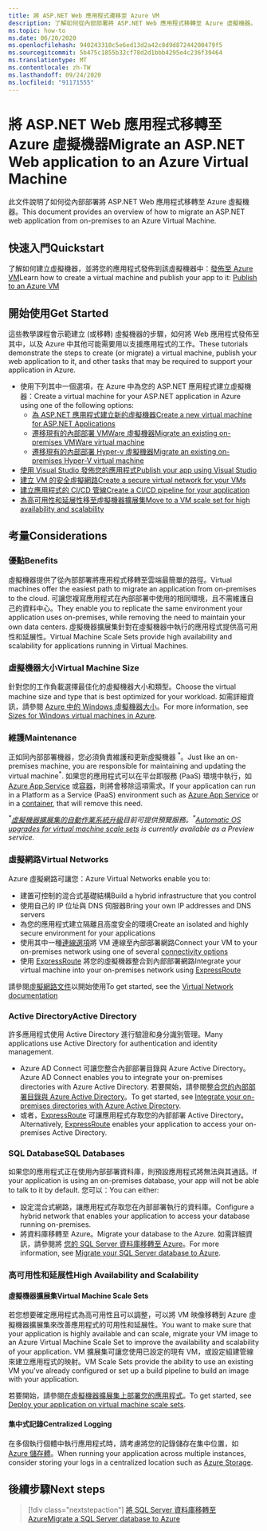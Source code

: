```yaml
---
title: 將 ASP.NET Web 應用程式遷移至 Azure VM
description: 了解如何從內部部署將 ASP.NET Web 應用程式移轉至 Azure 虛擬機器。
ms.topic: how-to
ms.date: 06/20/2020
ms.openlocfilehash: 940243310c5e6ed13d2a42c8d9d87244200479f5
ms.sourcegitcommit: 5b475c1855b32cf78d2d1bbb4295e4c236f39464
ms.translationtype: MT
ms.contentlocale: zh-TW
ms.lasthandoff: 09/24/2020
ms.locfileid: "91171555"
---
```

# <a name="migrate-an-aspnet-web-application-to-an-azure-virtual-machine"></a><span data-ttu-id="cea7a-103">將 ASP.NET Web 應用程式移轉至 Azure 虛擬機器</span><span class="sxs-lookup"><span data-stu-id="cea7a-103">Migrate an ASP.NET Web application to an Azure Virtual Machine</span></span>

<span data-ttu-id="cea7a-104">此文件說明了如何從內部部署將 ASP.NET Web 應用程式移轉至 Azure 虛擬機器。</span><span class="sxs-lookup"><span data-stu-id="cea7a-104">This document provides an overview of how to migrate an ASP.NET web application from on-premises to an Azure Virtual Machine.</span></span>

## <a name="quickstart"></a><span data-ttu-id="cea7a-105">快速入門</span><span class="sxs-lookup"><span data-stu-id="cea7a-105">Quickstart</span></span>

<span data-ttu-id="cea7a-106">了解如何建立虛擬機器，並將您的應用程式發佈到該虛擬機器中：[發佈至 Azure VM](https://tutorials.visualstudio.com/aspnet-vm/intro)</span><span class="sxs-lookup"><span data-stu-id="cea7a-106">Learn how to create a virtual machine and publish your app to it: [Publish to an Azure VM](https://tutorials.visualstudio.com/aspnet-vm/intro)</span></span>

## <a name="get-started"></a><span data-ttu-id="cea7a-107">開始使用</span><span class="sxs-lookup"><span data-stu-id="cea7a-107">Get Started</span></span>

<span data-ttu-id="cea7a-108">這些教學課程會示範建立 (或移轉) 虛擬機器的步驟，如何將 Web 應用程式發佈至其中，以及 Azure 中其他可能需要用以支援應用程式的工作。</span><span class="sxs-lookup"><span data-stu-id="cea7a-108">These tutorials demonstrate the steps to create (or migrate) a virtual machine, publish your web application to it, and other tasks that may be required to support your application in Azure.</span></span>

- <span data-ttu-id="cea7a-109">使用下列其中一個選項，在 Azure 中為您的 ASP.NET 應用程式建立虛擬機器：</span><span class="sxs-lookup"><span data-stu-id="cea7a-109">Create a virtual machine for your ASP.NET application in Azure using one of the following options:</span></span>
  - [<span data-ttu-id="cea7a-110">為 ASP.NET 應用程式建立新的虛擬機器</span><span class="sxs-lookup"><span data-stu-id="cea7a-110">Create a new virtual machine for ASP.NET Applications</span></span>](https://go.microsoft.com/fwlink/?linkid=863237)
  - [<span data-ttu-id="cea7a-111">遷移現有的內部部署 VMWare 虛擬機器</span><span class="sxs-lookup"><span data-stu-id="cea7a-111">Migrate an existing on-premises VMWare virtual machine</span></span>](/azure/migrate/tutorial-migrate-vmware)
  - [<span data-ttu-id="cea7a-112">遷移現有的內部部署 Hyper-v 虛擬機器</span><span class="sxs-lookup"><span data-stu-id="cea7a-112">Migrate an existing on-premises Hyper-V virtual machine</span></span>](/azure/migrate/tutorial-migrate-hyper-v)
- [<span data-ttu-id="cea7a-113">使用 Visual Studio 發佈您的應用程式</span><span class="sxs-lookup"><span data-stu-id="cea7a-113">Publish your app using Visual Studio</span></span>](https://go.microsoft.com/fwlink/?linkid=863240)
- [<span data-ttu-id="cea7a-114">建立 VM 的安全虛擬網路</span><span class="sxs-lookup"><span data-stu-id="cea7a-114">Create a secure virtual network for your VMs</span></span>](/azure/virtual-network/virtual-network-get-started-vnet-subnet)
- [<span data-ttu-id="cea7a-115">建立應用程式的 CI/CD 管線</span><span class="sxs-lookup"><span data-stu-id="cea7a-115">Create a CI/CD pipeline for your application</span></span>](/vsts/build-release/apps/cd/deploy-webdeploy-iis-deploygroups)
- [<span data-ttu-id="cea7a-116">為高可用性和延展性移至虛擬機器擴展集</span><span class="sxs-lookup"><span data-stu-id="cea7a-116">Move to a VM scale set for high availability and scalability</span></span>](/azure/virtual-machine-scale-sets/virtual-machine-scale-sets-deploy-app)

## <a name="considerations"></a><span data-ttu-id="cea7a-117">考量</span><span class="sxs-lookup"><span data-stu-id="cea7a-117">Considerations</span></span>

### <a name="benefits"></a><span data-ttu-id="cea7a-118">優點</span><span class="sxs-lookup"><span data-stu-id="cea7a-118">Benefits</span></span>

<span data-ttu-id="cea7a-119">虛擬機器提供了從內部部署將應用程式移轉至雲端最簡單的路徑。</span><span class="sxs-lookup"><span data-stu-id="cea7a-119">Virtual machines offer the easiest path to migrate an application from on-premises to the cloud.</span></span> <span data-ttu-id="cea7a-120">可讓您複寫應用程式在內部部署中使用的相同環境，且不需維護自己的資料中心。</span><span class="sxs-lookup"><span data-stu-id="cea7a-120">They enable you to replicate the same environment your application uses on-premises, while removing the need to maintain your own data centers.</span></span> <span data-ttu-id="cea7a-121">虛擬機器擴展集針對在虛擬機器中執行的應用程式提供高可用性和延展性。</span><span class="sxs-lookup"><span data-stu-id="cea7a-121">Virtual Machine Scale Sets provide high availability and scalability for applications running in Virtual Machines.</span></span>

### <a name="virtual-machine-size"></a><span data-ttu-id="cea7a-122">虛擬機器大小</span><span class="sxs-lookup"><span data-stu-id="cea7a-122">Virtual Machine Size</span></span>

<span data-ttu-id="cea7a-123">針對您的工作負載選擇最佳化的虛擬機器大小和類型。</span><span class="sxs-lookup"><span data-stu-id="cea7a-123">Choose the virtual machine size and type that is best optimized for your workload.</span></span> <span data-ttu-id="cea7a-124">如需詳細資訊，請參閱 [Azure 中的 Windows 虛擬機器大小](/azure/virtual-machines/windows/sizes)。</span><span class="sxs-lookup"><span data-stu-id="cea7a-124">For more information, see [Sizes for Windows virtual machines in Azure](/azure/virtual-machines/windows/sizes).</span></span>

### <a name="maintenance"></a><span data-ttu-id="cea7a-125">維護</span><span class="sxs-lookup"><span data-stu-id="cea7a-125">Maintenance</span></span>

<span data-ttu-id="cea7a-126">正如同內部部署機器，您必須負責維護和更新虛擬機器 <sup>&#42;</sup>。</span><span class="sxs-lookup"><span data-stu-id="cea7a-126">Just like an on-premises machine, you are responsible for maintaining and updating the virtual machine<sup>&#42;</sup>.</span></span> <span data-ttu-id="cea7a-127">如果您的應用程式可以在平台即服務 (PaaS) 環境中執行，如 [Azure App Service](/azure/app-service/) 或[容器](/azure/app-service/containers/)，則將會移除這項需求。</span><span class="sxs-lookup"><span data-stu-id="cea7a-127">If your application can run in a Platform as a Service (PaaS) environment such as [Azure App Service](/azure/app-service/) or in a [container](/azure/app-service/containers/), that will remove this need.</span></span>

<span data-ttu-id="cea7a-128">*<sup>&#42;</sup>[虛擬機器擴展集的自動作業系統升級](/azure/virtual-machine-scale-sets/virtual-machine-scale-sets-automatic-upgrade)目前可提供預覽服務。*</span><span class="sxs-lookup"><span data-stu-id="cea7a-128">*<sup>&#42;</sup>[Automatic OS upgrades for virtual machine scale sets](/azure/virtual-machine-scale-sets/virtual-machine-scale-sets-automatic-upgrade) is currently available as a Preview service.*</span></span>

### <a name="virtual-networks"></a><span data-ttu-id="cea7a-129">虛擬網路</span><span class="sxs-lookup"><span data-stu-id="cea7a-129">Virtual Networks</span></span>

<span data-ttu-id="cea7a-130">Azure 虛擬網路可讓您：</span><span class="sxs-lookup"><span data-stu-id="cea7a-130">Azure Virtual Networks enable you to:</span></span>

- <span data-ttu-id="cea7a-131">建置可控制的混合式基礎結構</span><span class="sxs-lookup"><span data-stu-id="cea7a-131">Build a hybrid infrastructure that you control</span></span>
- <span data-ttu-id="cea7a-132">使用自己的 IP 位址與 DNS 伺服器</span><span class="sxs-lookup"><span data-stu-id="cea7a-132">Bring your own IP addresses and DNS servers</span></span>
- <span data-ttu-id="cea7a-133">為您的應用程式建立隔離且高度安全的環境</span><span class="sxs-lookup"><span data-stu-id="cea7a-133">Create an isolated and highly secure environment for your applications</span></span>
- <span data-ttu-id="cea7a-134">使用其中一種[連線選項](/azure/vpn-gateway/vpn-gateway-about-vpngateways#s2smulti)將 VM 連線至內部部署網路</span><span class="sxs-lookup"><span data-stu-id="cea7a-134">Connect your VM to your on-premises network using one of several [connectivity options](/azure/vpn-gateway/vpn-gateway-about-vpngateways#s2smulti)</span></span>
- <span data-ttu-id="cea7a-135">使用 [ExpressRoute](https://azure.microsoft.com/services/expressroute/) 將您的虛擬機器整合到內部部署網路</span><span class="sxs-lookup"><span data-stu-id="cea7a-135">Integrate your virtual machine into your on-premises network using [ExpressRoute](https://azure.microsoft.com/services/expressroute/)</span></span>

<span data-ttu-id="cea7a-136">請參閱[虛擬網路文件](/azure/virtual-network/)以開始使用</span><span class="sxs-lookup"><span data-stu-id="cea7a-136">To get started, see the [Virtual Network documentation](/azure/virtual-network/)</span></span>

### <a name="active-directory"></a><span data-ttu-id="cea7a-137">Active Directory</span><span class="sxs-lookup"><span data-stu-id="cea7a-137">Active Directory</span></span>

<span data-ttu-id="cea7a-138">許多應用程式使用 Active Directory 進行驗證和身分識別管理。</span><span class="sxs-lookup"><span data-stu-id="cea7a-138">Many applications use Active Directory for authentication and identity management.</span></span>

- <span data-ttu-id="cea7a-139">Azure AD Connect 可讓您整合內部部署目錄與 Azure Active Directory。</span><span class="sxs-lookup"><span data-stu-id="cea7a-139">Azure AD Connect enables you to integrate your on-premises directories with Azure Active Directory.</span></span> <span data-ttu-id="cea7a-140">若要開始，請參閱[整合您的內部部署目錄與 Azure Active Directory](/azure/active-directory/connect/active-directory-aadconnect)。</span><span class="sxs-lookup"><span data-stu-id="cea7a-140">To get started, see [Integrate your on-premises directories with Azure Active Directory](/azure/active-directory/connect/active-directory-aadconnect).</span></span>
- <span data-ttu-id="cea7a-141">或者，[ExpressRoute](https://azure.microsoft.com/services/expressroute/) 可讓應用程式存取您的內部部署 Active Directory。</span><span class="sxs-lookup"><span data-stu-id="cea7a-141">Alternatively, [ExpressRoute](https://azure.microsoft.com/services/expressroute/) enables your application to access your on-premises Active Directory.</span></span>

### <a name="sql-databases"></a><span data-ttu-id="cea7a-142">SQL Database</span><span class="sxs-lookup"><span data-stu-id="cea7a-142">SQL Databases</span></span>

<span data-ttu-id="cea7a-143">如果您的應用程式正在使用內部部署資料庫，則預設應用程式將無法與其通話。</span><span class="sxs-lookup"><span data-stu-id="cea7a-143">If your application is using an on-premises database, your app will not be able to talk to it by default.</span></span> <span data-ttu-id="cea7a-144">您可以：</span><span class="sxs-lookup"><span data-stu-id="cea7a-144">You can either:</span></span>

- <span data-ttu-id="cea7a-145">設定混合式網路，讓應用程式存取您在內部部署執行的資料庫。</span><span class="sxs-lookup"><span data-stu-id="cea7a-145">Configure a hybrid network that enables your application to access your database running on-premises.</span></span>
- <span data-ttu-id="cea7a-146">將資料庫移轉至 Azure。</span><span class="sxs-lookup"><span data-stu-id="cea7a-146">Migrate your database to the Azure.</span></span> <span data-ttu-id="cea7a-147">如需詳細資訊，請參閱將 [您的 SQL Server 資料庫移轉至 Azure](sql.md)。</span><span class="sxs-lookup"><span data-stu-id="cea7a-147">For more information, see [Migrate your SQL Server database to Azure](sql.md).</span></span>

### <a name="high-availability-and-scalability"></a><span data-ttu-id="cea7a-148">高可用性和延展性</span><span class="sxs-lookup"><span data-stu-id="cea7a-148">High Availability and Scalability</span></span>

#### <a name="virtual-machine-scale-sets"></a><span data-ttu-id="cea7a-149">虛擬機器擴展集</span><span class="sxs-lookup"><span data-stu-id="cea7a-149">Virtual Machine Scale Sets</span></span>

<span data-ttu-id="cea7a-150">若您想要確定應用程式為高可用性且可以調整，可以將 VM 映像移轉到 Azure 虛擬機器擴展集來改善應用程式的可用性和延展性。</span><span class="sxs-lookup"><span data-stu-id="cea7a-150">You want to make sure that your application is highly available and can scale, migrate your VM image to an Azure Virtual Machine Scale Set to improve the availability and scalability of your application.</span></span> <span data-ttu-id="cea7a-151">VM 擴展集可讓您使用已設定的現有 VM，或設定組建管線來建立應用程式的映射。</span><span class="sxs-lookup"><span data-stu-id="cea7a-151">VM Scale Sets provide the ability to use an existing VM you've already configured or set up a build pipeline to build an image with your application.</span></span>

<span data-ttu-id="cea7a-152">若要開始，請參閱[在虛擬機器擴展集上部署您的應用程式](/azure/virtual-machine-scale-sets/virtual-machine-scale-sets-deploy-app)。</span><span class="sxs-lookup"><span data-stu-id="cea7a-152">To get started, see [Deploy your application on virtual machine scale sets](/azure/virtual-machine-scale-sets/virtual-machine-scale-sets-deploy-app).</span></span>

#### <a name="centralized-logging"></a><span data-ttu-id="cea7a-153">集中式記錄</span><span class="sxs-lookup"><span data-stu-id="cea7a-153">Centralized Logging</span></span>

<span data-ttu-id="cea7a-154">在多個執行個體中執行應用程式時，請考慮將您的記錄儲存在集中位置，如 [Azure 儲存體](/azure/storage/)。</span><span class="sxs-lookup"><span data-stu-id="cea7a-154">When running your application across multiple instances, consider storing your logs in a centralized location such as [Azure Storage](/azure/storage/).</span></span>

## <a name="next-steps"></a><span data-ttu-id="cea7a-155">後續步驟</span><span class="sxs-lookup"><span data-stu-id="cea7a-155">Next steps</span></span>

> [!div class="nextstepaction"]
> [<span data-ttu-id="cea7a-156">將 SQL Server 資料庫移轉至 Azure</span><span class="sxs-lookup"><span data-stu-id="cea7a-156">Migrate a SQL Server database to Azure</span></span>](sql.md)
